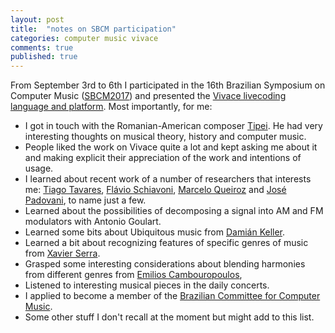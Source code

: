 ```yaml
---
layout: post
title:  "notes on SBCM participation"
categories: computer music vivace
comments: true
published: true
---
```

From September 3rd to 6th
I participated in the 16th
Brazilian Symposium on Computer Music
([SBCM2017](http://compmus.ime.usp.br/sbcm/2017/))
and presented the [Vivace livecoding language and
platform](https://github.com/ttm/cmj-vivace/raw/master/sbcm/sbcm2017-template.pdf).
Most importantly, for me:
* I got in touch with the Romanian-American composer [Tipei](http://ems.music.uiuc.edu/people/tipei/).
He had very interesting thoughts on musical theory, history and computer
music.
* People liked the work on Vivace quite a lot and kept asking me about
  it and making explicit their appreciation of the work and intentions
  of usage.
* I learned about recent work of a number of researchers that interests
  me: [Tiago Tavares](http://www.dca.fee.unicamp.br/~tavares/),
  [Flávio Schiavoni](http://dcomp.ufsj.edu.br/~fls/),
  [Marcelo Queiroz](https://www.ime.usp.br/~mqz/)
  and [José Padovani](http://zepadovani.info/),
  to name just a few.
* Learned about the possibilities of decomposing a signal
into AM and FM modulators with Antonio Goulart.
* Learned some bits about Ubiquitous music from [Damián Keller](https://ccrma.stanford.edu/~dkeller/).
* Learned a bit about recognizing features of specific genres of music
from [Xavier Serra](https://www.upf.edu/web/xavier-serra).
* Grasped some interesting considerations about blending harmonies from
  different genres from [Emilios Cambouropoulos](http://users.auth.gr/emilios/),
* Listened to interesting musical pieces in the daily concerts.
* I applied to become a member of the
[Brazilian Committee for Computer
Music](http://www.sbc.org.br/14-comissoes/385-computacao-musical).
* Some other stuff I don't recall at the moment but might add to this
  list.




